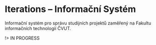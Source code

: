 # Iterations – Informační Systém
Informační systém pro správu studijních projektů zaměřený na Fakultu informačních technologií ČVUT.

!> IN PROGRESS